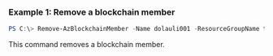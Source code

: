 ### Example 1: Remove a blockchain member
```powershell
PS C:\> Remove-AzBlockchainMember -Name dolauli001 -ResourceGroupName testgroup

```

This command removes a blockchain member.

